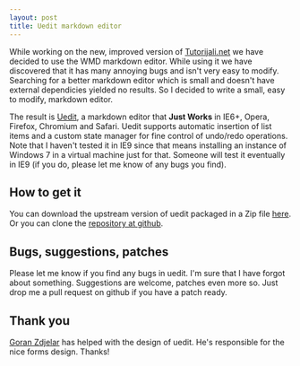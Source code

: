 ```yaml
---
layout: post
title: Uedit markdown editor
---
```


  [0]: http://www.tutorijali.net
  [1]: https://github.com/amir-hadzic/uedit
  [2]: https://github.com/amir-hadzic/uedit/zipball/master
  [3]: http://www.radar404.com
  [4]: http://amir-hadzic.github.com/uedit

While working on the new, improved version of [Tutorijali.net][0] we have decided to use
the WMD markdown editor. While using it we have discovered that it has many
annoying bugs and isn't very easy to modify. Searching for a better markdown
editor which is small and doesn't have external dependicies yielded no results.
So I decided to write a small, easy to modify, markdown editor.

<!-- more start -->

The result is [Uedit][4], a markdown editor that **Just Works** in IE6+, Opera,
Firefox, Chromium and Safari. Uedit supports automatic insertion of list items
and a custom state manager for fine control of undo/redo operations. Note that I haven't tested it in IE9 since that means installing an instance of Windows 7 in a virtual machine just for that. Someone will test it eventually in IE9 (if you do, please let me know of any bugs you find).

## How to get it

You can download the upstream version of uedit packaged in a Zip file [here][2].
Or you can clone the [repository at github][1].

## Bugs, suggestions, patches

Please let me know if you find any bugs in uedit. I'm sure that I have forgot 
about something. Suggestions are welcome, patches even more so. Just drop me a 
pull request on github if you have a patch ready.

## Thank you

[Goran Zdjelar][3] has helped with the design of uedit. He's responsible for the
nice forms design. Thanks!

<!-- more end -->
